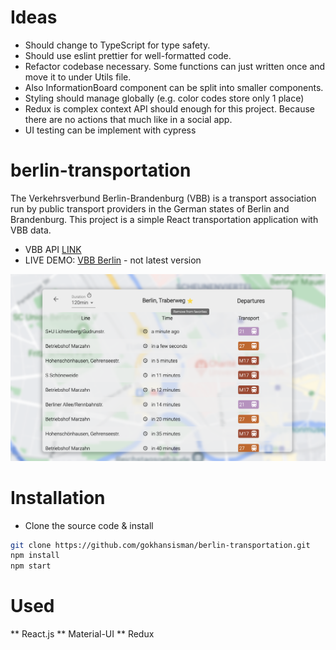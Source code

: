 # Ideas

* Should change to TypeScript for type safety.
* Should use eslint prettier for well-formatted code.
* Refactor codebase necessary. Some functions can just written once and move it to under Utils file.
* Also InformationBoard component can be split into smaller components.
* Styling should manage globally (e.g. color codes store only 1 place)
* Redux is complex context API should enough for this project. Because there are no actions that much like in a social app.
* UI testing can be implement with cypress

# berlin-transportation
The Verkehrsverbund Berlin-Brandenburg (VBB) is a transport association run by public transport providers in the German states of Berlin and Brandenburg. This project is a simple React transportation application with VBB data. 

* VBB API [LINK](https://v5.vbb.transport.rest/)
* LIVE DEMO: [VBB Berlin](https://vbb-berlin.herokuapp.com/) - not latest version

![ss](./src/images/screenshot.png)

# Installation

* Clone the source code & install 

```sh
git clone https://github.com/gokhansisman/berlin-transportation.git
npm install 
npm start
```

# Used

** React.js
** Material-UI
** Redux